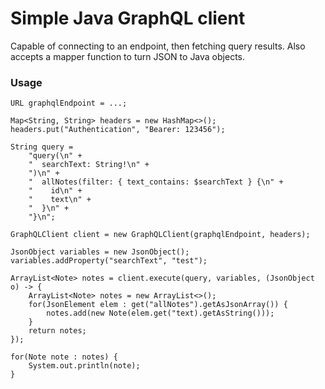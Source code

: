 # Simple Java GraphQL client

Capable of connecting to an endpoint, then fetching query results. Also accepts a mapper function to turn JSON to Java objects. 

### Usage

```
URL graphqlEndpoint = ...; 

Map<String, String> headers = new HashMap<>();
headers.put("Authentication", "Bearer: 123456");

String query = 
    "query(\n" +
    "  searchText: String!\n" +
    ")\n" +
    "  allNotes(filter: { text_contains: $searchText } {\n" +
    "    id\n" +
    "    text\n" +
    "  }\n" +
    "}\n";

GraphQLClient client = new GraphQLClient(graphqlEndpoint, headers);

JsonObject variables = new JsonObject();
variables.addProperty("searchText", "test");

ArrayList<Note> notes = client.execute(query, variables, (JsonObject o) -> {
    ArrayList<Note> notes = new ArrayList<>();
    for(JsonElement elem : get("allNotes").getAsJsonArray()) {
        notes.add(new Note(elem.get("text).getAsString()));
    }
    return notes;
});

for(Note note : notes) {
    System.out.println(note);
}

```
